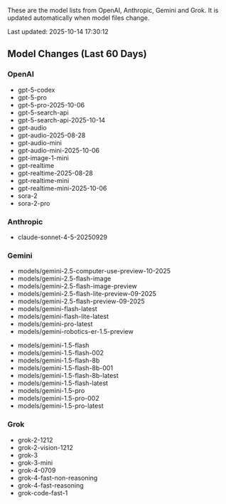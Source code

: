 These are the model lists from OpenAI, Anthropic, Gemini and Grok.
It is updated automatically when model files change.

Last updated: 2025-10-14 17:30:12

## Model Changes (Last 60 Days)

### OpenAI

+ gpt-5-codex
+ gpt-5-pro
+ gpt-5-pro-2025-10-06
+ gpt-5-search-api
+ gpt-5-search-api-2025-10-14
+ gpt-audio
+ gpt-audio-2025-08-28
+ gpt-audio-mini
+ gpt-audio-mini-2025-10-06
+ gpt-image-1-mini
+ gpt-realtime
+ gpt-realtime-2025-08-28
+ gpt-realtime-mini
+ gpt-realtime-mini-2025-10-06
+ sora-2
+ sora-2-pro

### Anthropic

+ claude-sonnet-4-5-20250929

### Gemini

+ models/gemini-2.5-computer-use-preview-10-2025
+ models/gemini-2.5-flash-image
+ models/gemini-2.5-flash-image-preview
+ models/gemini-2.5-flash-lite-preview-09-2025
+ models/gemini-2.5-flash-preview-09-2025
+ models/gemini-flash-latest
+ models/gemini-flash-lite-latest
+ models/gemini-pro-latest
+ models/gemini-robotics-er-1.5-preview
- models/gemini-1.5-flash
- models/gemini-1.5-flash-002
- models/gemini-1.5-flash-8b
- models/gemini-1.5-flash-8b-001
- models/gemini-1.5-flash-8b-latest
- models/gemini-1.5-flash-latest
- models/gemini-1.5-pro
- models/gemini-1.5-pro-002
- models/gemini-1.5-pro-latest

### Grok

+ grok-2-1212
+ grok-2-vision-1212
+ grok-3
+ grok-3-mini
+ grok-4-0709
+ grok-4-fast-non-reasoning
+ grok-4-fast-reasoning
+ grok-code-fast-1

